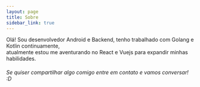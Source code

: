 ```yaml
---
layout: page
title: Sobre
sidebar_link: true
---
```


<p class="message">
  Olá! Sou desenvolvedor Android e Backend, tenho trabalhado com Golang e Kotlin continuamente,<br>  
  atualmente estou me aventurando no React e Vuejs para expandir minhas habilidades.  
</p>

###### Se quiser compartilhar algo comigo entre em contato e vamos conversar! :D
